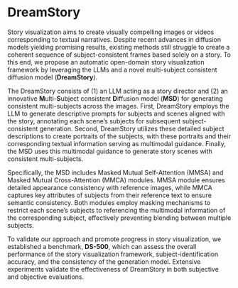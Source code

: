 # DreamStory

Story visualization aims to create visually compelling images or videos corresponding to textual narratives. Despite recent advances in diffusion models yielding promising results, existing methods still struggle to create a coherent sequence of subject-consistent frames based solely on a story. To this end, we propose an automatic open-domain story visualization framework by leveraging the LLMs and a novel multi-subject consistent diffusion model (**DreamStory**).

The DreamStory consists of (1) an LLM acting as a story director and (2) an innovative **M**ulti-**S**ubject consistent **D**iffusion model (**MSD**) for generating consistent multi-subjects across the images. First, DreamStory employs the LLM to generate descriptive prompts for subjects and scenes aligned with the story, annotating each scene’s subjects for subsequent subject-consistent generation. Second, DreamStory utilizes these detailed subject descriptions to create portraits of the subjects, with these portraits and their corresponding textual information serving as multimodal guidance. Finally, the MSD uses this multimodal guidance to generate story scenes with consistent multi-subjects.

Specifically, the MSD includes Masked Mutual Self-Attention (MMSA) and Masked Mutual Cross-Attention (MMCA) modules. MMSA module ensures detailed appearance consistency with reference images, while MMCA captures key attributes of subjects from their reference text to ensure semantic consistency. Both modules employ masking mechanisms to restrict each scene’s subjects to referencing the multimodal information of the corresponding subject, effectively preventing blending between multiple subjects.

To validate our approach and promote progress in story visualization, we established a benchmark, **DS-500**, which can assess the overall performance of the story visualization framework, subject-identification accuracy, and the consistency of the generation model. Extensive experiments validate the effectiveness of DreamStory in both subjective and objective evaluations.

